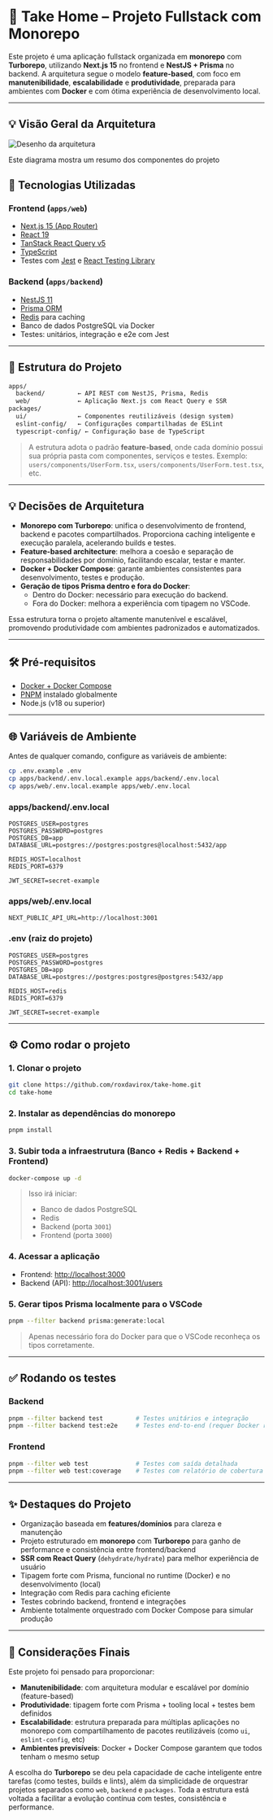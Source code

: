 # 🧪 Take Home – Projeto Fullstack com Monorepo

Este projeto é uma aplicação fullstack organizada em **monorepo** com **Turborepo**, utilizando **Next.js 15** no frontend e **NestJS + Prisma** no backend. A arquitetura segue o modelo **feature-based**, com foco em **manutenibilidade**, **escalabilidade** e **produtividade**, preparada para ambientes com **Docker** e com ótima experiência de desenvolvimento local.

---
## 💡 Visão Geral da Arquitetura

![Desenho da arquitetura](./arquitetura.png)

Este diagrama mostra um resumo dos componentes do projeto


## 🚀 Tecnologias Utilizadas

### Frontend (`apps/web`)
- [Next.js 15 (App Router)](https://nextjs.org/docs/app/building-your-application/routing)
- [React 19](https://react.dev/)
- [TanStack React Query v5](https://tanstack.com/query/latest)
- [TypeScript](https://www.typescriptlang.org/)
- Testes com [Jest](https://jestjs.io/) e [React Testing Library](https://testing-library.com/)

### Backend (`apps/backend`)
- [NestJS 11](https://docs.nestjs.com/)
- [Prisma ORM](https://www.prisma.io/)
- [Redis](https://redis.io/) para caching
- Banco de dados PostgreSQL via Docker
- Testes: unitários, integração e e2e com Jest

---

## 📁 Estrutura do Projeto

```txt
apps/
  backend/         ← API REST com NestJS, Prisma, Redis
  web/             ← Aplicação Next.js com React Query e SSR
packages/
  ui/              ← Componentes reutilizáveis (design system)
  eslint-config/   ← Configurações compartilhadas de ESLint
  typescript-config/ ← Configuração base de TypeScript
```

> A estrutura adota o padrão **feature-based**, onde cada domínio possui sua própria pasta com componentes, serviços e testes.
> Exemplo: `users/components/UserForm.tsx`, `users/components/UserForm.test.tsx`, etc.

---

## 💡 Decisões de Arquitetura

- **Monorepo com Turborepo**: unifica o desenvolvimento de frontend, backend e pacotes compartilhados. Proporciona caching inteligente e execução paralela, acelerando builds e testes.
- **Feature-based architecture**: melhora a coesão e separação de responsabilidades por domínio, facilitando escalar, testar e manter.
- **Docker + Docker Compose**: garante ambientes consistentes para desenvolvimento, testes e produção.
- **Geração de tipos Prisma dentro e fora do Docker**:
  - Dentro do Docker: necessário para execução do backend.
  - Fora do Docker: melhora a experiência com tipagem no VSCode.

Essa estrutura torna o projeto altamente manutenível e escalável, promovendo produtividade com ambientes padronizados e automatizados.

---

## 🛠️ Pré-requisitos

- [Docker + Docker Compose](https://docs.docker.com/compose/install/)
- [PNPM](https://pnpm.io/) instalado globalmente
- Node.js (v18 ou superior)

---

## 🌐 Variáveis de Ambiente

Antes de qualquer comando, configure as variáveis de ambiente:

```bash
cp .env.example .env
cp apps/backend/.env.local.example apps/backend/.env.local
cp apps/web/.env.local.example apps/web/.env.local
```

### apps/backend/.env.local
```env
POSTGRES_USER=postgres
POSTGRES_PASSWORD=postgres
POSTGRES_DB=app
DATABASE_URL=postgres://postgres:postgres@localhost:5432/app

REDIS_HOST=localhost
REDIS_PORT=6379

JWT_SECRET=secret-example
```

### apps/web/.env.local
```env
NEXT_PUBLIC_API_URL=http://localhost:3001
```

### .env (raiz do projeto)
```env
POSTGRES_USER=postgres
POSTGRES_PASSWORD=postgres
POSTGRES_DB=app
DATABASE_URL=postgres://postgres:postgres@postgres:5432/app

REDIS_HOST=redis
REDIS_PORT=6379

JWT_SECRET=secret-example
```

---

## ⚙️ Como rodar o projeto

### 1. Clonar o projeto
```bash
git clone https://github.com/roxdavirox/take-home.git
cd take-home
```

### 2. Instalar as dependências do monorepo
```bash
pnpm install
```

### 3. Subir toda a infraestrutura (Banco + Redis + Backend + Frontend)
```bash
docker-compose up -d
```
> Isso irá iniciar:
> - Banco de dados PostgreSQL
> - Redis
> - Backend (porta `3001`)
> - Frontend (porta `3000`)

### 4. Acessar a aplicação
- Frontend: [http://localhost:3000](http://localhost:3000)
- Backend (API): [http://localhost:3001/users](http://localhost:3001/users)

### 5. Gerar tipos Prisma localmente para o VSCode
```bash
pnpm --filter backend prisma:generate:local
```
> Apenas necessário fora do Docker para que o VSCode reconheça os tipos corretamente.

---

## ✅ Rodando os testes

### Backend
```bash
pnpm --filter backend test         # Testes unitários e integração
pnpm --filter backend test:e2e     # Testes end-to-end (requer Docker rodando)
```

### Frontend
```bash
pnpm --filter web test             # Testes com saída detalhada
pnpm --filter web test:coverage    # Testes com relatório de cobertura
```

---

## ✨ Destaques do Projeto

- Organização baseada em **features/domínios** para clareza e manutenção
- Projeto estruturado em **monorepo** com **Turborepo** para ganho de performance e consistência entre frontend/backend
- **SSR com React Query** (`dehydrate/hydrate`) para melhor experiência de usuário
- Tipagem forte com Prisma, funcional no runtime (Docker) e no desenvolvimento (local)
- Integração com Redis para caching eficiente
- Testes cobrindo backend, frontend e integrações
- Ambiente totalmente orquestrado com Docker Compose para simular produção

---

## 📌 Considerações Finais

Este projeto foi pensado para proporcionar:

- **Manutenibilidade**: com arquitetura modular e escalável por domínio (feature-based)
- **Produtividade**: tipagem forte com Prisma + tooling local + testes bem definidos
- **Escalabilidade**: estrutura preparada para múltiplas aplicações no monorepo com compartilhamento de pacotes reutilizáveis (como `ui`, `eslint-config`, etc)
- **Ambientes previsíveis**: Docker + Docker Compose garantem que todos tenham o mesmo setup

A escolha do **Turborepo** se deu pela capacidade de cache inteligente entre tarefas (como testes, builds e lints), além da simplicidade de orquestrar projetos separados como `web`, `backend` e `packages`. Toda a estrutura está voltada a facilitar a evolução contínua com testes, consistência e performance.

